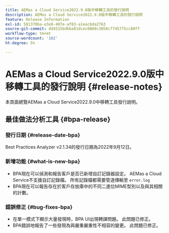 ```yaml
---
title: AEMas a Cloud Service2022.9.0版中移轉工具的發行說明
description: AEMas a Cloud Service2022.9.0版中移轉工具的發行說明
feature: Release Information
exl-id: 581370ba-e3e8-487e-af83-a1eacbda2763
source-git-commit: dd4515bdbba81dcec0868c3058c7745775cc80ff
workflow-type: tm+mt
source-wordcount: '162'
ht-degree: 5%

---
```


# AEMas a Cloud Service2022.9.0版中移轉工具的發行說明 {#release-notes}

本頁面總覽AEMas a Cloud Service2022.9.0中移轉工具發行說明。

## 最佳做法分析工具 {#bpa-release}

### 發行日期 {#release-date-bpa}

Best Practices Analyzer v2.1.34的發行日期為2022年9月12日。

### 新增功能 {#what-is-new-bpa}

* BPA現在可以偵測和報告客戶是否已新增自訂記錄器設定。 AEMas a Cloud Service不支援自訂記錄檔。 所有記錄檔都需要管道傳輸至 `error.log`
* BPA現在可以報告存在於客戶存放庫中的不同二進位MIME型別以及與其相關的計數。

### 錯誤修正 {#bug-fixes-bpa}

* 在單一模式下顯示大量發現時，BPA UI出現轉譯問題。 此問題已修正。
* BPA錯誤地報告了一些發現為與嚴重嚴重性不相容的變更。 此問題已修正。
